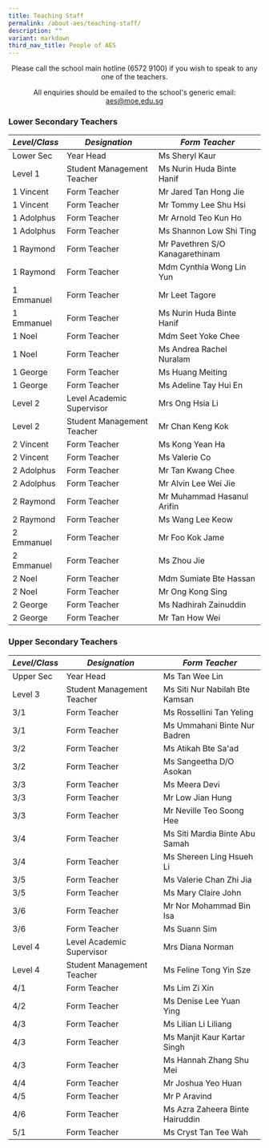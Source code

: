 ```yaml
---
title: Teaching Staff
permalink: /about-aes/teaching-staff/
description: ""
variant: markdown
third_nav_title: People of AES
---
```

<p style="text-align:center;">Please call the school main hotline (6572 9100) if you wish to speak to any one of the teachers.</p>

<p style="text-align:center;">All enquiries should be emailed to the school's generic email: <a href="mailto:aes@moe.edu.sg">aes@moe.edu.sg</a></p>



### Lower Secondary Teachers


|_**Level/Class**_|_**Designation**_|_**Form Teacher**_|
| -------- | -------- | -------- |
|Lower Sec|Year Head|Ms Sheryl Kaur|
|Level 1|Student Management Teacher|Ms Nurin Huda Binte Hanif|
|1 Vincent|Form Teacher|Mr Jared Tan Hong Jie|
|1 Vincent|Form Teacher|Mr Tommy Lee Shu Hsi|
|1 Adolphus|Form Teacher|Mr Arnold Teo Kun Ho|
|1 Adolphus|Form Teacher|Ms Shannon Low Shi Ting|
|1 Raymond| Form Teacher|Mr Pavethren S/O Kanagarethinam|
|1 Raymond|Form Teacher|Mdm Cynthia Wong Lin Yun|
|1 Emmanuel|Form Teacher|Mr Leet Tagore|
|1 Emmanuel| Form Teacher|Ms Nurin Huda Binte Hanif|
|1 Noel|Form Teacher|Mdm Seet Yoke Chee|
|1 Noel|Form Teacher|Ms Andrea Rachel Nuralam|
|1 George|Form Teacher|Ms Huang Meiting|
|1 George|Form Teacher|Ms Adeline Tay Hui En|
|Level 2|Level Academic Supervisor|Mrs Ong Hsia Li|
|Level 2|Student Management Teacher|Mr Chan Keng Kok|
|2 Vincent|Form Teacher|Ms Kong Yean Ha|
|2 Vincent|Form Teacher|Ms Valerie Co|
|2 Adolphus|Form Teacher|Mr Tan Kwang Chee|
|2 Adolphus|Form Teacher|Mr Alvin Lee Wei Jie|
|2 Raymond|Form Teacher|Mr Muhammad Hasanul Arifin|
|2 Raymond|Form Teacher|Ms Wang Lee Keow|
|2 Emmanuel|Form Teacher|Mr Foo Kok Jame|
|2 Emmanuel|Form Teacher|Ms Zhou Jie|
|2 Noel|Form Teacher|Mdm Sumiate Bte Hassan|
|2 Noel|Form Teacher|Mr Ong Kong Sing|
|2 George|Form Teacher|Ms Nadhirah Zainuddin|
|2 George|Form Teacher|Mr Tan How Wei|

	
	
	
	
### Upper Secondary Teachers


|_**Level/Class**_ |_**Designation**_|_**Form Teacher**_|
| -------- | -------- | -------- |
|Upper Sec|Year Head| Ms Tan Wee Lin|
|Level 3|Student Management Teacher|Ms Siti Nur Nabilah Bte Kamsan|
|3/1|Form Teacher|Ms Rossellini Tan Yeling|
|3/1|Form Teacher|Ms Ummahani Binte Nur Badren|
|3/2|Form Teacher|Ms Atikah Bte Sa'ad|
|3/2|Form Teacher|Ms Sangeetha D/O Asokan|
|3/3|Form Teacher|Ms Meera Devi|
|3/3|Form Teacher|Mr Low Jian Hung|
|3/3|Form Teacher|Mr Neville Teo Soong Hee|
|3/4|Form Teacher|Ms Siti Mardia Binte Abu Samah|
|3/4|Form Teacher|Ms Shereen Ling Hsueh Li|
|3/5|Form Teacher|Ms Valerie Chan Zhi Jia|
|3/5|Form Teacher|Ms Mary Claire John|
|3/6|Form Teacher|Mr Nor Mohammad Bin Isa|
|3/6|Form Teacher|Ms Suann Sim|
|Level 4|Level Academic Supervisor|Mrs Diana Norman|
|Level 4|Student Management Teacher|Ms Feline Tong Yin Sze|
|4/1|Form Teacher|Ms Lim Zi Xin|
|4/2|Form Teacher|Ms Denise Lee Yuan Ying|
|4/3|Form Teacher|Ms Lilian Li Liliang|
|4/3|Form Teacher|Ms Manjit Kaur Kartar Singh|
|4/3|Form Teacher|Ms Hannah Zhang Shu Mei|
|4/4|Form Teacher|Mr Joshua Yeo Huan|
|4/5|Form Teacher|Mr P Aravind|
|4/6|Form Teacher|Ms Azra Zaheera Binte Hairuddin|
|5/1|Form Teacher|Ms Cryst Tan Tee Wah|